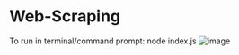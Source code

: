 # Web-Scraping

To run in terminal/command prompt: node index.js
![image](https://user-images.githubusercontent.com/45907730/228925035-767ff68c-5c29-41cb-864e-ad7e041899f9.png)
